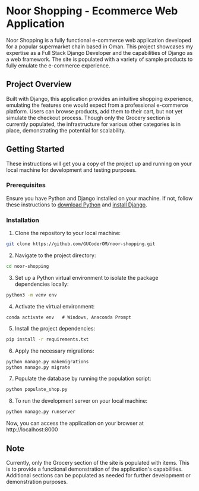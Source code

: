 # Noor Shopping - Ecommerce Web Application

Noor Shopping is a fully functional e-commerce web application developed for a popular supermarket chain based in Oman. This project showcases my expertise as a Full Stack Django Developer and the capabilities of Django as a web framework. The site is populated with a variety of sample products to fully emulate the e-commerce experience.

## Project Overview

Built with Django, this application provides an intuitive shopping experience, emulating the features one would expect from a professional e-commerce platform. Users can browse products, add them to their cart, but not yet simulate the checkout process. Though only the Grocery section is currently populated, the infrastructure for various other categories is in place, demonstrating the potential for scalability.

## Getting Started

These instructions will get you a copy of the project up and running on your local machine for development and testing purposes.

### Prerequisites

Ensure you have Python and Django installed on your machine. If not, follow these instructions to [download Python](https://www.python.org/downloads/) and [install Django](https://docs.djangoproject.com/en/stable/intro/install/).

### Installation

1. Clone the repository to your local machine:
```bash
git clone https://github.com/GUCoderOM/noor-shopping.git
```

2. Navigate to the project directory:
```bash
cd noor-shopping
```

3. Set up a Python virtual environment to isolate the package dependencies locally:
```bash
python3 -m venv env
```

4. Activate the virtual environment:
```
conda activate env   # Windows, Anaconda Prompt
```

5. Install the project dependencies:
```bash
pip install -r requirements.txt
```

6. Apply the necessary migrations:
```bash
python manage.py makemigrations
python manage.py migrate
```

7. Populate the database by running the population script:
```bash
python populate_shop.py
```

8. To run the development server on your local machine:
```bash
python manage.py runserver
```

Now, you can access the application on your browser at http://localhost:8000

## Note

Currently, only the Grocery section of the site is populated with items. This is to provide a functional demonstration of the application's capabilities. Additional sections can be populated as needed for further development or demonstration purposes.
